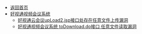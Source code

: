 - [返回首页](/)
- [好视通视频会议系统](好视通视频会议系统/)
  - [好视通云会议upLoad2.jsp接口处存在任意文件上传漏洞](好视通视频会议系统/好视通云会议upLoad2.jsp接口处存在任意文件上传漏洞.md)
  - [好视通视频会议系统 toDownload.do接口 任意文件读取漏洞](好视通视频会议系统/好视通视频会议系统%20toDownload.do接口%20任意文件读取漏洞.md)
